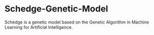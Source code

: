 # Schedge-Genetic-Model
Schedge is a genetic model based on the Genetic Algorithm in Machine Learning for Artificial Intelligence.

